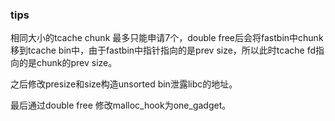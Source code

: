 ### tips

相同大小的tcache chunk 最多只能申请7个，double free后会将fastbin中chunk移到tcache bin中，由于fastbin中指针指向的是prev size，所以此时tcache fd指向的是chunk的prev size。

之后修改presize和size构造unsorted bin泄露libc的地址。

最后通过double free 修改malloc_hook为one_gadget。